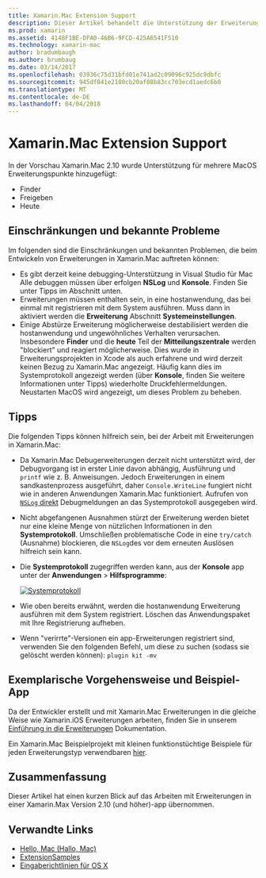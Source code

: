 ```yaml
---
title: Xamarin.Mac Extension Support
description: Dieser Artikel behandelt die Unterstützung der Erweiterung in Xamarin.Mac Version 2.10 (und höher).
ms.prod: xamarin
ms.assetid: 4148F1BE-DFA0-46B6-9FCD-425A6541F510
ms.technology: xamarin-mac
author: bradumbaugh
ms.author: brumbaug
ms.date: 03/14/2017
ms.openlocfilehash: 03936c75d31bfd01e741ad2c09096c925dc9dbfc
ms.sourcegitcommit: 945df041e2180cb20af08b83cc703ecd1aedc6b0
ms.translationtype: MT
ms.contentlocale: de-DE
ms.lasthandoff: 04/04/2018
---
```

# <a name="xamarinmac-extension-support"></a>Xamarin.Mac Extension Support

In der Vorschau Xamarin.Mac 2.10 wurde Unterstützung für mehrere MacOS Erweiterungspunkte hinzugefügt:

- Finder
- Freigeben
- Heute

<a name="Limitations-and-Known-Issues" />

## <a name="limitations-and-known-issues"></a>Einschränkungen und bekannte Probleme

Im folgenden sind die Einschränkungen und bekannten Problemen, die beim Entwickeln von Erweiterungen in Xamarin.Mac auftreten können:

* Es gibt derzeit keine debugging-Unterstützung in Visual Studio für Mac Alle debuggen müssen über erfolgen **NSLog** und **Konsole**. Finden Sie unter Tipps im Abschnitt unten.
* Erweiterungen müssen enthalten sein, in eine hostanwendung, das bei einmal mit registrieren mit dem System ausführen. Muss dann in aktiviert werden die **Erweiterung** Abschnitt **Systemeinstellungen**. 
* Einige Abstürze Erweiterung möglicherweise destabilisiert werden die hostanwendung und ungewöhnliches Verhalten verursachen. Insbesondere **Finder** und die **heute** Teil der **Mitteilungszentrale** werden "blockiert" und reagiert möglicherweise. Dies wurde in Erweiterungsprojekten in Xcode als auch erfahrene und wird derzeit keinen Bezug zu Xamarin.Mac angezeigt. Häufig kann dies im Systemprotokoll angezeigt werden (über **Konsole**, finden Sie weitere Informationen unter Tipps) wiederholte Druckfehlermeldungen. Neustarten MacOS wird angezeigt, um dieses Problem zu beheben.

<a name="Tips" />

## <a name="tips"></a>Tipps

Die folgenden Tipps können hilfreich sein, bei der Arbeit mit Erweiterungen in Xamarin.Mac:

- Da Xamarin.Mac Debugerweiterungen derzeit nicht unterstützt wird, der Debugvorgang ist in erster Linie davon abhängig, Ausführung und `printf` wie z. B. Anweisungen. Jedoch Erweiterungen in einem sandkastenprozess ausgeführt, daher `Console.WriteLine` fungiert nicht wie in anderen Anwendungen Xamarin.Mac funktioniert. Aufrufen von [ `NSLog` direkt](https://gist.github.com/chamons/e2e409013a449cfbe1f2fbe5547f6554) Debugmeldungen an das Systemprotokoll ausgegeben wird.
- Nicht abgefangenen Ausnahmen stürzt der Erweiterung werden bietet nur eine kleine Menge von nützlichen Informationen in den **Systemprotokoll**. Umschließen problematische Code in eine `try/catch` (Ausnahme) blockieren, die `NSLog`des vor dem erneuten Auslösen hilfreich sein kann.
- Die **Systemprotokoll** zugegriffen werden kann, aus der **Konsole** app unter der **Anwendungen** > **Hilfsprogramme**:

    [![](extensions-images/extension02.png "Systemprotokoll")](extensions-images/extension02.png#lightbox)
- Wie oben bereits erwähnt, werden die hostanwendung Erweiterung ausführen mit dem System registriert. Löschen das Anwendungspaket mit Ihre Registrierung aufheben. 
- Wenn "verirrte"-Versionen ein app-Erweiterungen registriert sind, verwenden Sie den folgenden Befehl, um diese zu suchen (sodass sie gelöscht werden können): `plugin kit -mv`


<a name="Walkthrough-and-Sample-App" />

## <a name="walkthrough-and-sample-app"></a>Exemplarische Vorgehensweise und Beispiel-App

Da der Entwickler erstellt und mit Xamarin.Mac Erweiterungen in die gleiche Weise wie Xamarin.iOS Erweiterungen arbeiten, finden Sie in unserem [Einführung in die Erweiterungen](~/ios/platform/extensions.md) Dokumentation.

Ein Xamarin.Mac Beispielprojekt mit kleinen funktionstüchtige Beispiele für jeden Erweiterungstyp verwendbaren [hier](https://developer.xamarin.com/samples/mac/ExtensionSamples/).

<a name="Summary" />

## <a name="summary"></a>Zusammenfassung

Dieser Artikel hat einen kurzen Blick auf das Arbeiten mit Erweiterungen in einer Xamarin.Max Version 2.10 (und höher)-app übernommen.

## <a name="related-links"></a>Verwandte Links

- [Hello, Mac (Hallo, Mac)](~/mac/get-started/hello-mac.md)
- [ExtensionSamples](https://developer.xamarin.com/samples/mac/ExtensionSamples/)
- [Eingaberichtlinien für OS X](https://developer.apple.com/library/mac/documentation/UserExperience/Conceptual/OSXHIGuidelines/)
